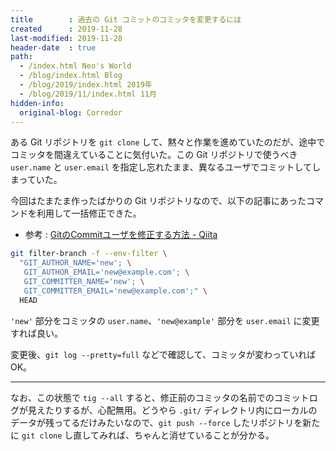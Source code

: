 ```yaml
---
title        : 過去の Git コミットのコミッタを変更するには
created      : 2019-11-28
last-modified: 2019-11-28
header-date  : true
path:
  - /index.html Neo's World
  - /blog/index.html Blog
  - /blog/2019/index.html 2019年
  - /blog/2019/11/index.html 11月
hidden-info:
  original-blog: Corredor
---
```


ある Git リポジトリを `git clone` して、黙々と作業を進めていたのだが、途中でコミッタを間違えていることに気付いた。この Git リポジトリで使うべき `user.name` と `user.email` を指定し忘れたまま、異なるユーザでコミットしてしまっていた。

今回はたまたま作ったばかりの Git リポジトリなので、以下の記事にあったコマンドを利用して一括修正できた。

- 参考 : [GitのCommitユーザを修正する方法 - Qiita](https://qiita.com/yyoneda1106/items/dcea0e39788d649ca8ba)

```bash
git filter-branch -f --env-filter \
  "GIT_AUTHOR_NAME='new'; \
   GIT_AUTHOR_EMAIL='new@example.com'; \
   GIT_COMMITTER_NAME='new'; \
   GIT_COMMITTER_EMAIL='new@example.com';" \
  HEAD
```

`'new'` 部分をコミッタの `user.name`、`'new@example'` 部分を `user.email` に変更すれば良い。

変更後、`git log --pretty=full` などで確認して、コミッタが変わっていれば OK。

---

なお、この状態で `tig --all` すると、修正前のコミッタの名前でのコミットログが見えたりするが、心配無用。どうやら `.git/` ディレクトリ内にローカルのデータが残ってるだけみたいなので、`git push --force` したリポジトリを新たに `git clone` し直してみれば、ちゃんと消せていることが分かる。
